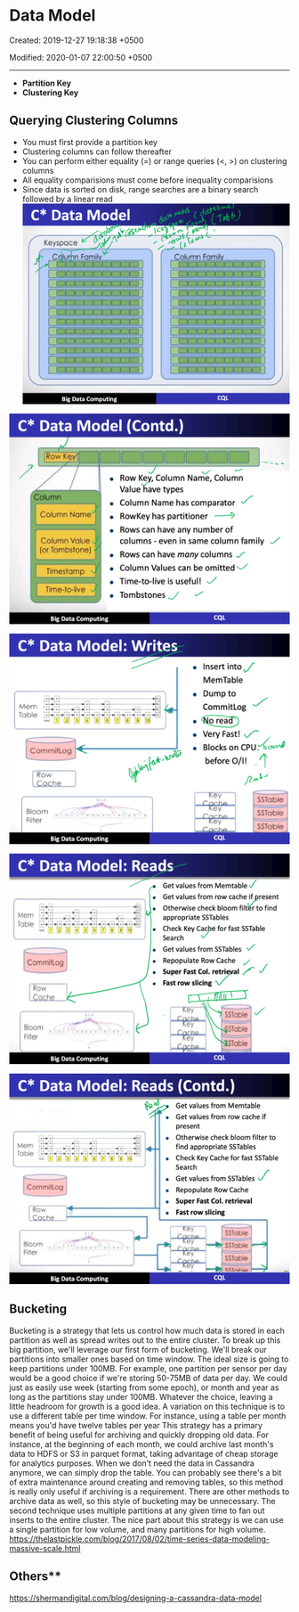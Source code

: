 # Data Model

Created: 2019-12-27 19:18:38 +0500

Modified: 2020-01-07 22:00:50 +0500

---
-   **Partition Key**
-   **Clustering Key**
## Querying Clustering Columns
-   You must first provide a partition key
-   Clustering columns can follow thereafter
-   You can perform either equality (=) or range queries (<, >) on clustering columns
-   All equality comparisions must come before inequality comparisions
-   Since data is sorted on disk, range searches are a binary search followed by a linear read
![image](media/Cassandra_Data-Model-image1.png)

![image](media/Cassandra_Data-Model-image2.png)

![image](media/Cassandra_Data-Model-image3.png)

![image](media/Cassandra_Data-Model-image4.png)

![image](media/Cassandra_Data-Model-image5.png)
## Bucketing

Bucketing is a strategy that lets us control how much data is stored in each partition as well as spread writes out to the entire cluster.
To break up this big partition, we'll leverage our first form of bucketing. We'll break our partitions into smaller ones based on time window. The ideal size is going to keep partitions under 100MB. For example, one partition per sensor per day would be a good choice if we're storing 50-75MB of data per day. We could just as easily use week (starting from some epoch), or month and year as long as the partitions stay under 100MB. Whatever the choice, leaving a little headroom for growth is a good idea.
A variation on this technique is to use a different table per time window. For instance, using a table per month means you'd have twelve tables per year
This strategy has a primary benefit of being useful for archiving and quickly dropping old data. For instance, at the beginning of each month, we could archive last month's data to HDFS or S3 in parquet format, taking advantage of cheap storage for analytics purposes. When we don't need the data in Cassandra anymore, we can simply drop the table. You can probably see there's a bit of extra maintenance around creating and removing tables, so this method is really only useful if archiving is a requirement. There are other methods to archive data as well, so this style of bucketing may be unnecessary.
The second technique uses multiple partitions at any given time to fan out inserts to the entire cluster. The nice part about this strategy is we can use a single partition for low volume, and many partitions for high volume.
<https://thelastpickle.com/blog/2017/08/02/time-series-data-modeling-massive-scale.html>

## Others**

<https://shermandigital.com/blog/designing-a-cassandra-data-model>